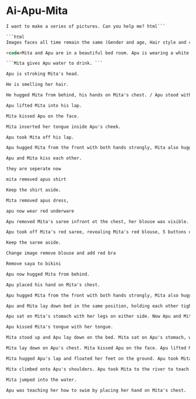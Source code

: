 # Ai-Apu-Mita

```html
I want to make a series of pictures. Can you help me? html```

```html
Images faces all time remain the same (Gender and age, Hair style and color, Eye color and shape, Cinematic photography, 8k, photorealistic)

<code>Mita and Apu are in a beautiful bed room. Apu is wearing a white shirt and black pants. Mita is wearing a red saree, with a tight pink blouse and pink petticoat visible through the saree. </code>

```Mita gives Apu water to drink. ```

Apu is stroking Mita's head.

He is smelling her hair.

He hugged Mita from behind, his hands on Mita's chest. / Apu stood with her chest pressed against Mita's back and hugged her from behind.

Apu lifted Mita into his lap. 

Mita kissed Apu on the face.

Mita inserted her tongue inside Apu's cheek.

Apu took Mita off his lap. 

Apu hugged Mita from the front with both hands strongly, Mita also hugged Apu with both hands strongly.

Apu and Mita kiss each other.

they are seperate now

mita removed apus shirt

Keep the shirt aside.

Mita removed apus dress,

apu now wear red underware

Apu removed Mita's saree infront ot the chest, her blouse was visible. 5 buttons on the front of the blouse

Apu took off Mita's red saree, revealing Mita's red blouse, 5 buttons on the front of the blouse and a petticoat with a petticoat rope. 

Keep the saree aside.

Change image remove blouse and add red bra

Remove saya to bikini

Apu now hugged Mita from behind. 

Apu placed his hand on Mita's chest.

Apu hugged Mita from the front with both hands strongly, Mita also hugged Apu with both hands strongly.

Apu and Mita lay down bed in the same position, holding each other tightly.

Apu sat on Mita's stomach with her legs on either side. Now Apu and Mita hugged each other while sitting. Apu kissed Mita on the forehead. Mita also kissed Apu on the forehead.

Apu kissed Mita's tongue with her tongue. 

Mita stood up and Apu lay down on the bed. Mita sat on Apu's stomach, with her legs on either side. 

Mita lay down on Apu's chest. Mita kissed Apu on the face. Apu lifted Mita up by the legs in her lap.

Mita hugged Apu's lap and floated her feet on the ground. Apu took Mita in her arms and kissed her stomach. 

Mita climbed onto Apu's shoulders. Apu took Mita to the river to teach her how to swim. 

Mita jumped into the water. 

Apu was teaching her how to swim by placing her hand on Mita's chest.




